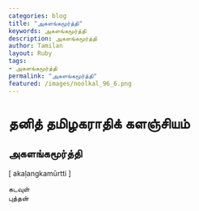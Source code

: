 ```yaml
---  
categories: blog  
title: "அகளங்கமூர்த்தி"
keywords: அகளங்கமூர்த்தி  
description: அகளங்கமூர்த்தி
author: Tamilan  
layout: Ruby  
tags:     
- அகளங்கமூர்த்தி
permalink: "அகளங்கமூர்த்தி"  
featured: /images/noolkal_96_6.png  
--- 
```

# தனித் தமிழகராதிக் களஞ்சியம்
## அகளங்கமூர்த்தி

[ akaḷangkamūrtti ]  
  
கடவுள்  
புத்தன்